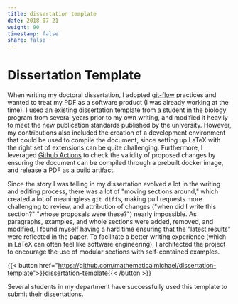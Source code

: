 ```yaml
---
title: dissertation template
date: 2018-07-21
weight: 90
timestamp: false
share: false
---
```


# Dissertation Template

When writing my doctoral dissertation, I adopted [git-flow](https://www.atlassian.com/git/tutorials/comparing-workflows/gitflow-workflow) practices and wanted to treat my PDF as a software product (I was already working at the time).
I used an existing dissertation template from a student in the biology program from several years prior to my own writing, and modified it heavily to meet the new publication standards published by the university.
However, my contributions also included the creation of a development environment that could be used to compile the document, since setting up LaTeX with the right set of extensions can be quite challenging.
Furthermore, I leveraged [Github Actions](https://github.com/features/actions) to check the validity of proposed changes by ensuring the document can be compiled through a prebuilt docker image, and release a PDF as a build artifact.


Since the story I was telling in my dissertation evolved a lot in the writing and editing process, there was a lot of "moving sections around," which created a lot of meaningless `git diff`s, making pull requests more challenging to review, and attribution of changes ("when did I write this section?" "whose proposals were these?") nearly impossible.
As paragraphs, examples, and whole sections were added, removed, and modified, I found myself having a hard time ensuring that the "latest results" were reflected in the paper.
To facilitate a better writing experience (which in LaTeX can often feel like software engineering), I architected the project to encourage the use of modular sections with self-contained examples.

{{< button href="https://github.com/mathematicalmichael/dissertation-template">}}dissertation-template{{< /button >}}

Several students in my department have successfully used this template to submit their dissertations.
